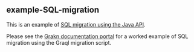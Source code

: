 ## example-SQL-migration

This is an example of [SQL migration using the Java API](https://grakn.ai/pages/documentation/examples/SQL-migration.html). 

Please see the [Grakn documentation portal](https://grakn.ai/pages/documentation/migration/SQL-migration.html) for a worked example of SQL migration using the Graql migration script.







